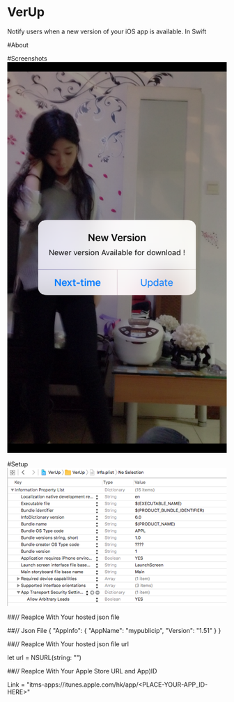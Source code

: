 # VerUp
Notify users when a new version of your iOS app is available. In Swift 

#About

#Screenshots
![alt tag](https://raw.githubusercontent.com/garygng/VerUp/master/VerUp/Simulator%20Screen%20Shot%20Apr%209%2C%202016%2C%2006.15.34.png)

#Setup
![alt tag](https://raw.githubusercontent.com/garygng/VerUp/master/VerUp/Screen%20Shot%202016-04-09%20at%2005.52.21.png)


##// Reaplce With Your hosted json file <EXAMPLE>

##// Json File
{
  "AppInfo": {
        "AppName": "mypublicip",
        "Version": "1.51"
    }
}

##// Reaplce With Your hosted json file url

let url = NSURL(string: "<PLACE-YOUR-HOSTED-JSON-FILE-HERE>")


##// Reaplce With Your Apple Store URL and App)ID

Link = "itms-apps://itunes.apple.com/hk/app/<PLACE-YOUR-APP_ID-HERE>"

